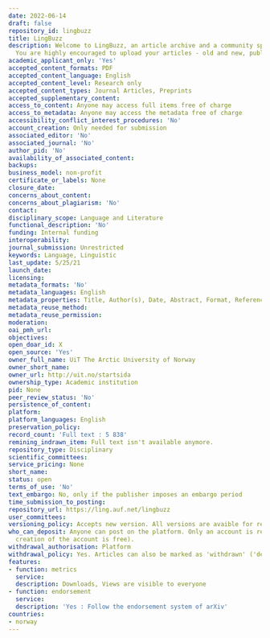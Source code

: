 ```yaml
---
date: 2022-06-14
draft: false
repository_id: lingbuzz
title: LingBuzz
description: Welcome to LingBuzz, an article archive and a community space for Linguistics.
  You are highly encouraged to upload your articles - old and new, published or not.
academic_applicant_only: 'Yes'
accepted_content_formats: PDF
accepted_content_language: English
accepted_content_level: Research only
accepted_content_types: Journal Articles, Preprints
accepted_supplementary_content:
access_to_content: Anyone may access full items free of charge
access_to_metadata: Anyone may access the metadata free of charge
accessibility_conflict_interest_procedures: 'No'
account_creation: Only needed for submission
associated_editor: 'No'
associated_journal: 'No'
author_pid: 'No'
availability_of_associated_content:
backups:
business_model: non-profit
certificate_or_labels: None
closure_date:
concerns_about_content:
concerns_about_plagiarism: 'No'
contact:
disciplinary_scope: Language and Literature
functional_description: 'No'
funding: Internal funding
interoperability:
journal_submission: Unrestricted
keywords: Language, Linguistic
last_update: 5/25/21
launch_date:
licensing:
metadata_formats: 'No'
metadata_languages: English
metadata_properties: Title, Author(s), Date, Abstract, Format, Reference, keywords
metadata_reuse_method:
metadata_reuse_permission:
moderation:
oai_pmh_url:
objectives:
open_doar_id: X
open_source: 'Yes'
owner_full_name: UiT The Arctic University of Norway
owner_short_name:
owner_url: http://uit.no/startsida
ownership_type: Academic institution
pid: None
peer_review_status: 'No'
persistence_of_content:
platform:
platform_languages: English
preservation_policy:
record_count: 'Full text : 5 838'
remining_indrawn_item: Full text isn't available anymore.
repository_type: Disciplinary
scientific_committees:
service_pricing: None
short_name:
status: open
terms_of_use: 'No'
text_embargo: No, only if the publisher imposes an embargo period
time_submission_to_posting:
repository_url: https://ling.auf.net/lingbuzz
user_committees:
versioning_policy: Accepts new version. All versions are avaible for readers.
who_can_deposit: Anyone can post on the platform. Only an account is required ( The
  creation of the account is free).
withdrawal_authorisation: Platform
withdrawal_policy: Yes. Articles can also be marked as 'withdrawn' ('deprecated').
features:
- function: metrics
  service:
  description: Downloads, Views are visible to everyone
- function: endorsement
  service:
  description: 'Yes : Follow the endorsement system of arXiv'
countries:
- norway
---
```



